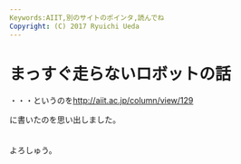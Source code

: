 ```yaml
---
Keywords:AIIT,別のサイトのポインタ,読んでね
Copyright: (C) 2017 Ryuichi Ueda
---
```

# <!--:ja-->まっすぐ走らないロボットの話<!--:-->
<!--:ja-->・・・というのを<a href="http://aiit.ac.jp/column/view/129" target="_blank">http://aiit.ac.jp/column/view/129</a><br />
に書いたのを思い出しました。<br />
<br />
<br />
よろしゅう。<br />
<!--:-->
